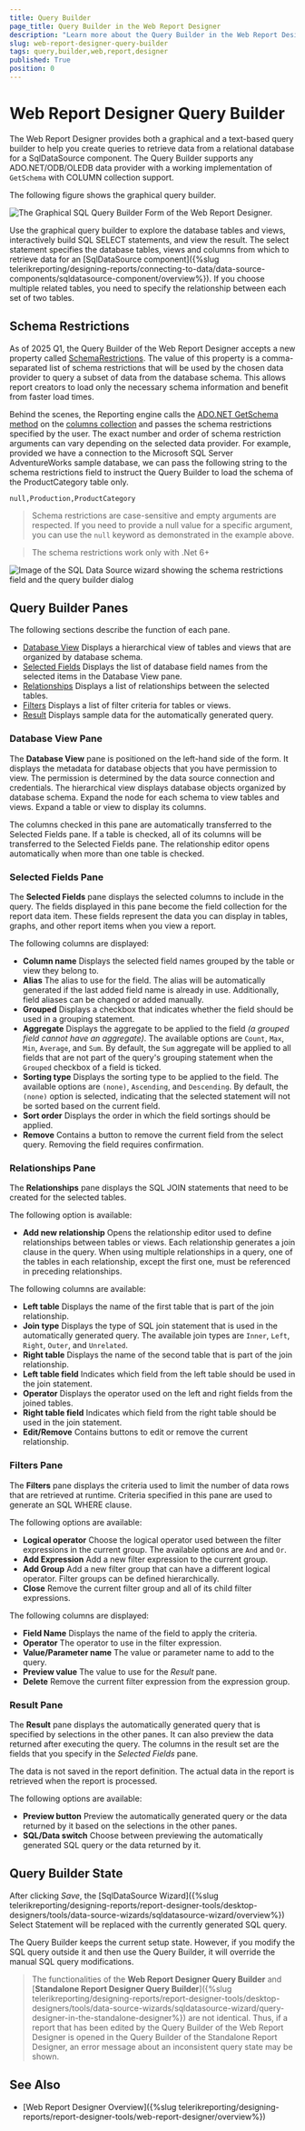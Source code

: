 ```yaml
---
title: Query Builder
page_title: Query Builder in the Web Report Designer
description: "Learn more about the Query Builder in the Web Report Designer and how to use it to create basic queries easily in Telerik Reporting."
slug: web-report-designer-query-builder
tags: query,builder,web,report,designer
published: True
position: 0
---
```


# Web Report Designer Query Builder

The Web Report Designer provides both a graphical and a text-based query builder to help you create queries to retrieve data from a relational database for a SqlDataSource component. The Query Builder supports any ADO.NET/ODB/OLEDB data provider with a working implementation of `GetSchema` with COLUMN collection support.

The following figure shows the graphical query builder.

![The Graphical SQL Query Builder Form of the Web Report Designer.](images/SqlQueryBuilderForm.png)

Use the graphical query builder to explore the database tables and views, interactively build SQL SELECT statements, and view the result. The select statement specifies the database tables, views and columns from which to retrieve data for an [SqlDataSource component]({%slug telerikreporting/designing-reports/connecting-to-data/data-source-components/sqldatasource-component/overview%}). If you choose multiple related tables, you need to specify the relationship between each set of two tables.

## Schema Restrictions

As of 2025 Q1, the Query Builder of the Web Report Designer accepts a new property called [SchemaRestrictions](/api/telerik.reporting.sqldatasource#Telerik_Reporting_SqlDataSource_SchemaRestrictions). The value of this property is a comma-separated list of schema restrictions that will be used by the chosen data provider to query a subset of data from the database schema. This allows report creators to load only the necessary schema information and benefit from faster load times.

Behind the scenes, the Reporting engine calls the [ADO.NET GetSchema method](https://learn.microsoft.com/en-us/dotnet/framework/data/adonet/getschema-and-schema-collections) on the [columns collection](https://learn.microsoft.com/en-us/dotnet/framework/data/adonet/schema-restrictions#columns) and passes the schema restrictions specified by the user. The exact number and order of schema restriction arguments can vary depending on the selected data provider. For example, provided we have a connection to the Microsoft SQL Server AdventureWorks sample database, we can pass the following string to the schema restrictions field to instruct the Query Builder to load the schema of the ProductCategory table only.

````
null,Production,ProductCategory
````

> Schema restrictions are case-sensitive and empty arguments are respected. If you need to provide a null value for a specific argument, you can use the `null` keyword as demonstrated in the example above.

> The schema restrictions work only with .Net 6+ 

![Image of the SQL Data Source wizard showing the schema restrictions field and the query builder dialog](images/wrd-sqlds-wzrd-schema-restrictions.png)

## Query Builder Panes

The following sections describe the function of each pane.

* [Database View](#database-view-pane) Displays a hierarchical view of tables and views that are organized by database schema.
* [Selected Fields](#selected-fields-pane) Displays the list of database field names from the selected items in the Database View pane.
* [Relationships](#relationships-pane) Displays a list of relationships between the selected tables.
* [Filters](#filters-pane) Displays a list of filter criteria for tables or views.
* [Result](#result-pane) Displays sample data for the automatically generated query.

### Database View Pane

The __Database View__ pane is positioned on the left-hand side of the form. It displays the metadata for database objects that you have permission to view. The permission is determined by the data source connection and credentials. The hierarchical view displays database objects organized by database schema. Expand the node for each schema to view tables and views. Expand a table or view to display its columns. 

The columns checked in this pane are automatically transferred to the Selected Fields pane. If a table is checked, all of its columns will be transferred to the Selected Fields pane.
The relationship editor opens automatically when more than one table is checked.

### Selected Fields Pane

The __Selected Fields__ pane displays the selected columns to include in the query. The fields displayed in this pane become the field collection for the report data item. These fields represent the data you can display in tables, graphs, and other report items when you view a report.

The following columns are displayed:

* __Column name__ Displays the selected field names grouped by the table or view they belong to.
* __Alias__ The alias to use for the field. The alias will be automatically generated if the last added field name is already in use. Additionally, field aliases can be changed or added manually.
* __Grouped__ Displays a checkbox that indicates whether the field should be used in a grouping statement.
* __Aggregate__ Displays the aggregate to be applied to the field _(a grouped field cannot have an aggregate)_. The available options are `Count`, `Max`, `Min`, `Average`, and `Sum`. By default, the `Sum` aggregate will be applied to all fields that are not part of the query's grouping statement when the `Grouped` checkbox of a field is ticked.
* __Sorting type__ Displays the sorting type to be applied to the field. The available options are `(none)`, `Ascending`, and `Descending`. By default, the `(none)` option is selected, indicating that the selected statement will not be sorted based on the current field.
* __Sort order__ Displays the order in which the field sortings should be applied.
* __Remove__ Contains a button to remove the current field from the select query. Removing the field requires confirmation.

### Relationships Pane

The __Relationships__ pane displays the SQL JOIN statements that need to be created for the selected tables.

The following option is available:

* __Add new relationship__ Opens the relationship editor used to define relationships between tables or views. Each relationship generates a join clause in the query. When using multiple relationships in a query, one of the tables in each relationship, except the first one, must be referenced in preceding relationships.

The following columns are available:

* __Left table__ Displays the name of the first table that is part of the join relationship.
* __Join type__ Displays the type of SQL join statement that is used in the automatically generated query. The available join types are `Inner`, `Left`, `Right`, `Outer`, and `Unrelated`.
* __Right table__ Displays the name of the second table that is part of the join relationship.
* __Left table field__ Indicates which field from the left table should be used in the join statement.
* __Operator__ Displays the operator used on the left and right fields from the joined tables.
* __Right table field__ Indicates which field from the right table should be used in the join statement.
* __Edit/Remove__ Contains buttons to edit or remove the current relationship.

### Filters Pane

The __Filters__ pane displays the criteria used to limit the number of data rows that are retrieved at runtime. Criteria specified in this pane are used to generate an SQL WHERE clause.

The following options are available:

* __Logical operator__ Choose the logical operator used between the filter expressions in the current group. The available options are `And` and `Or`.
* __Add Expression__ Add a new filter expression to the current group.
* __Add Group__ Add a new filter group that can have a different logical operator. Filter groups can be defined hierarchically.
* __Close__ Remove the current filter group and all of its child filter expressions.

The following columns are displayed:

* __Field Name__ Displays the name of the field to apply the criteria.
* __Operator__ The operator to use in the filter expression.
* __Value/Parameter name__ The value or parameter name to add to the query.
* __Preview value__ The value to use for the _Result_ pane.
* __Delete__ Remove the current filter expression from the expression group.

### Result Pane

The __Result__ pane displays the automatically generated query that is specified by selections in the other panes. It can also preview the data returned after executing the query. The columns in the result set are the fields that you specify in the _Selected Fields_ pane.

The data is not saved in the report definition. The actual data in the report is retrieved when the report is processed.

The following options are available:

* __Preview button__ Preview the automatically generated query or the data returned by it based on the selections in the other panes.
* __SQL/Data switch__ Choose between previewing the automatically generated SQL query or the data returned by it.

## Query Builder State

After clicking _Save_, the [SqlDataSource Wizard]({%slug telerikreporting/designing-reports/report-designer-tools/desktop-designers/tools/data-source-wizards/sqldatasource-wizard/overview%}) Select Statement will be replaced with the currently generated SQL query.

The Query Builder keeps the current setup state. However, if you modify the SQL query outside it and then use the Query Builder, it will override the manual SQL query modifications.

> The functionalities of the __Web Report Designer Query Builder__ and [__Standalone Report Designer Query Builder__]({%slug telerikreporting/designing-reports/report-designer-tools/desktop-designers/tools/data-source-wizards/sqldatasource-wizard/query-designer-in-the-standalone-designer%}) are not identical. Thus, if a report that has been edited by the Query Builder of the Web Report Designer is opened in the Query Builder of the Standalone Report Designer, an error message about an inconsistent query state may be shown.

## See Also

* [Web Report Designer Overview]({%slug telerikreporting/designing-reports/report-designer-tools/web-report-designer/overview%})
